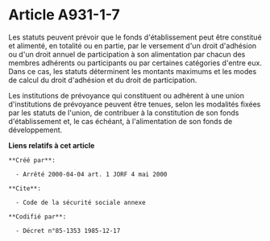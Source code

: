 # Article A931-1-7

Les statuts peuvent prévoir que le fonds d'établissement peut être constitué et alimenté, en totalité ou en partie, par le
versement d'un droit d'adhésion ou d'un droit annuel de participation à son alimentation par chacun des membres adhérents ou
participants ou par certaines catégories d'entre eux. Dans ce cas, les statuts déterminent les montants maximums et les modes
de calcul du droit d'adhésion et du droit de participation.

Les institutions de prévoyance qui constituent ou adhèrent à une union d'institutions de prévoyance peuvent être tenues,
selon les modalités fixées par les statuts de l'union, de contribuer à la constitution de son fonds d'établissement et, le
cas échéant, à l'alimentation de son fonds de développement.

**Liens relatifs à cet article**

	**Créé par**:

	  - Arrêté 2000-04-04 art. 1 JORF 4 mai 2000

	**Cite**:

	  - Code de la sécurité sociale annexe

	**Codifié par**:

	  - Décret n°85-1353 1985-12-17
